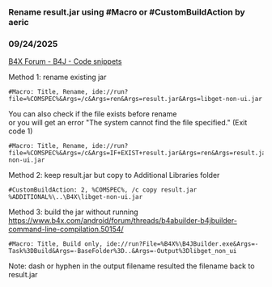 ### Rename result.jar using #Macro or #CustomBuildAction by aeric
### 09/24/2025
[B4X Forum - B4J - Code snippets](https://www.b4x.com/android/forum/threads/168616/)

Method 1: rename existing jar  

```B4X
#Macro: Title, Rename, ide://run?file=%COMSPEC%&Args=/c&Args=ren&Args=result.jar&Args=libget-non-ui.jar
```

  
You can also check if the file exists before rename  
or you will get an error "The system cannot find the file specified." (Exit code 1)  

```B4X
#Macro: Title, Rename, ide://run?file=%COMSPEC%&Args=/c&Args=IF+EXIST+result.jar&Args=ren&Args=result.jar&Args=libget-non-ui.jar
```

  
  
Method 2: keep result.jar but copy to Additional Libraries folder  

```B4X
#CustomBuildAction: 2, %COMSPEC%, /c copy result.jar %ADDITIONAL%\..\B4X\libget-non-ui.jar
```

  
  
Method 3: build the jar without running  
<https://www.b4x.com/android/forum/threads/b4abuilder-b4jbuilder-command-line-compilation.50154/>  

```B4X
#Macro: Title, Build only, ide://run?File=%B4X%\B4JBuilder.exe&Args=-Task%3DBuild&Args=-BaseFolder%3D..&Args=-Output%3Dlibget_non_ui
```

  
Note: dash or hyphen in the output filename resulted the filename back to result.jar